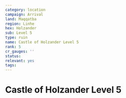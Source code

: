 ```yaml
---
category: location
campaign: Arrival
land: Maqqatba
region: Linhe
hex: Holzander
sub: Level 5
type: ruin
name: Castle of Holzander Level 5
rank: 5
cr_gauges: ''
status: 
relevant: yes
tags: 
---
```


# Castle of Holzander Level 5
